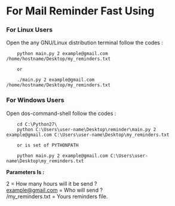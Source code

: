 <H1>For Mail Reminder Fast Using</H1>

<h3>For Linux Users</h3>
Open the any GNU/Linux distribution terminal follow the codes :

        python main.py 2 example@gmail.com /home/hostname/Desktop/my_reminders.txt
        
        or
        
        ./main.py 2 example@gmail.com /home/hostname/Desktop/my_reminders.txt


<h3>For Windows Users</h3>
Open dos-command-shell follow the codes :
        
        cd C:\Python27\
        python C:\Users\user-name\Desktop\reminder\main.py 2 example@gmail.com C:\Users\user-name\Desktop\my_reminders.txt
        
        or is set of PYTHONPATH 
        
        python main.py 2 example@gmail.com C:\Users\user-name\Desktop\my_reminders.txt

<strong>Parameters Is :</strong><br>

2 = How many hours will it be send ? <br>
example@gmail.com = Who will send ?<br>
/my_reminders.txt = Yours reminders file.<br>
